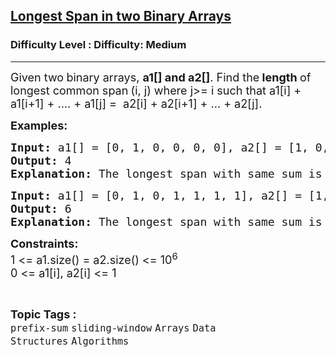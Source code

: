 <h2><a href="https://www.geeksforgeeks.org/problems/longest-span-with-same-sum-in-two-binary-arrays5142/1?_gl=1*1tbsjch*_up*MQ..*_gs*MQ..&gclid=CjwKCAjwo4rCBhAbEiwAxhJlCbzLpejQ07RVCkb4rHdGkEDxId0wrB87XNZbmrZ-DOkQ5cr_9wZykBoCJZEQAvD_BwE&gbraid=0AAAAAC9yBkAOEX5g2udTDOFtRu_HiJC-V">Longest Span in two Binary Arrays</a></h2><h3>Difficulty Level : Difficulty: Medium</h3><hr><div class="problems_problem_content__Xm_eO"><p><span style="font-size: 18px;">Given two<strong> </strong>binary arrays, <strong>a1[] and a2[]</strong>. Find the<strong> length </strong>of longest common span<strong> </strong>(i, j) where j&gt;= i such that a1[i] + a1[i+1] + .... + a1[j] =&nbsp; a2[i] + a2[i+1] + ... + a2[j].</span></p>
<p><span style="font-size: 18px;"><strong>Examples:</strong></span></p>
<pre><span style="font-size: 18px;"><strong>Input: </strong>a1[] = [0, 1, 0, 0, 0, 0], a2[] = [1, 0, 1, 0, 0, 1]
<strong>Output:</strong> 4
<strong>Explanation:</strong> The longest span with same sum is from index 1 to 4 following zero based indexing.</span>
</pre>
<pre><span style="font-size: 18px;"><strong>Input: </strong>a1[] = [0, 1, 0, 1, 1, 1, 1], a2[] = [1, 1, 1, 1, 1, 0, 1]
<strong>Output:</strong> 6<br><strong>Explanation:</strong> The longest span with same sum is from index 1 to 6 following zero based indexing.</span></pre>
<p><span style="font-size: 18px;"><strong>Constraints:</strong><br>1 &lt;= a1.size() = a2.size() &lt;= 10<sup>6</sup><br>0 &lt;= a1[i], a2[i] &lt;= 1</span></p></div><br><p><span style=font-size:18px><strong>Topic Tags : </strong><br><code>prefix-sum</code>&nbsp;<code>sliding-window</code>&nbsp;<code>Arrays</code>&nbsp;<code>Data Structures</code>&nbsp;<code>Algorithms</code>&nbsp;